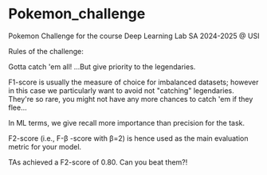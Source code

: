 # Pokemon_challenge

Pokemon Challenge for the course Deep Learning Lab SA 2024-2025 @ USI

Rules of the challenge:

Gotta catch 'em all! ...But give priority to the legendaries.

F1-score is usually the measure of choice for imbalanced datasets; however in this case we particularly want to avoid not "catching" legendaries. They're so rare, you might not have any more chances to catch 'em if they flee...

In ML terms, we give recall more importance than precision for the task.

F2-score (i.e., F-β -score with  β=2) is hence used as the main evaluation metric for your model.

TAs achieved a F2-score of 0.80. Can you beat them?!
